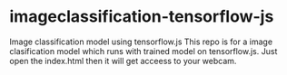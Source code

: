 # imageclassification-tensorflow-js
Image classification model using tensorflow.js
This repo is for a image clasification model which runs with trained model on tensorflow.js.
Just open the index.html then it will get acceess to your webcam.
